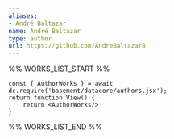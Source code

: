 ```yaml
---
aliases:
- André Baltazar
name: André Baltazar
type: author
url: https://github.com/AndreBaltazar8
---
```



%% WORKS_LIST_START %%

```datacorejsx
const { AuthorWorks } = await dc.require('basement/datacore/authors.jsx');
return function View() {
    return <AuthorWorks/>
}
```
%% WORKS_LIST_END %%